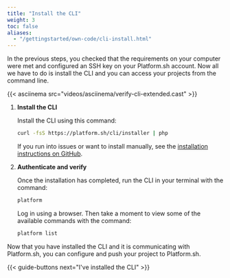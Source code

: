 ```yaml
---
title: "Install the CLI"
weight: 3
toc: false
aliases:
  - "/gettingstarted/own-code/cli-install.html"
---
```


In the previous steps, you checked that the requirements on your computer were met and configured an SSH key on your Platform.sh account. Now all we have to do is install the CLI and you can access your projects from the command line.

{{< asciinema src="videos/asciinema/verify-cli-extended.cast" >}}

1. **Install the CLI**

    Install the CLI using this command:

    ```bash
    curl -fsS https://platform.sh/cli/installer | php
    ```

    If you run into issues or want to install manually, see the [installation instructions on GitHub](https://github.com/platformsh/platformsh-cli#user-content-installation).

1. **Authenticate and verify**

   Once the installation has completed, run the CLI in your terminal with the command:

   ```bash
   platform
   ```

   Log in using a browser. Then take a moment to view some of the available commands with the command:

   ```bash
   platform list
   ```

Now that you have installed the CLI and it is communicating with Platform.sh, you can configure and push your project to Platform.sh.

{{< guide-buttons next="I've installed the CLI" >}}
